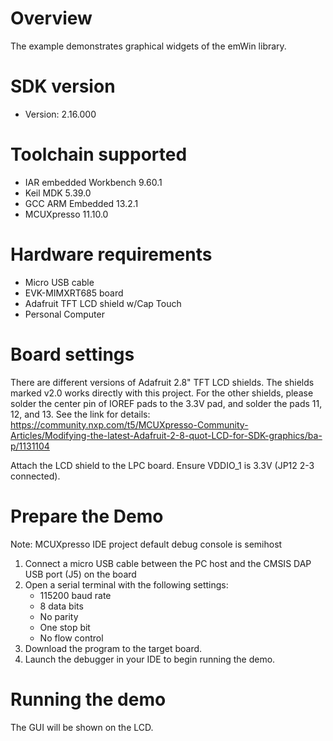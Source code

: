 Overview
========
The example demonstrates graphical widgets of the emWin library.


SDK version
===========
- Version: 2.16.000

Toolchain supported
===================
- IAR embedded Workbench  9.60.1
- Keil MDK  5.39.0
- GCC ARM Embedded  13.2.1
- MCUXpresso  11.10.0

Hardware requirements
=====================
- Micro USB cable
- EVK-MIMXRT685 board
- Adafruit TFT LCD shield w/Cap Touch
- Personal Computer

Board settings
==============
There are different versions of Adafruit 2.8" TFT LCD shields. The shields marked
v2.0 works directly with this project. For the other shields, please solder
the center pin of IOREF pads to the 3.3V pad, and solder the pads 11, 12, and 13.
See the link for details:
https://community.nxp.com/t5/MCUXpresso-Community-Articles/Modifying-the-latest-Adafruit-2-8-quot-LCD-for-SDK-graphics/ba-p/1131104

Attach the LCD shield to the LPC board.
Ensure VDDIO_1 is 3.3V (JP12 2-3 connected).

Prepare the Demo
================
Note: MCUXpresso IDE project default debug console is semihost
1.  Connect a micro USB cable between the PC host and the CMSIS DAP USB port (J5) on the board
2.  Open a serial terminal with the following settings:
    - 115200 baud rate
    - 8 data bits
    - No parity
    - One stop bit
    - No flow control
3.  Download the program to the target board.
4.  Launch the debugger in your IDE to begin running the demo.

Running the demo
================
The GUI will be shown on the LCD.
